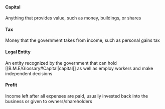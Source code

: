 #### Capital
Anything that provides value, such as money, buildings, or shares
#### Tax
Money that the government takes from income, such as personal gains tax
#### Legal Entity
An entity recognized by the government that can hold [[B.M.E/Glossary#Capital|capital]] as well as employ workers and make independent decisions
#### Profit
Income left after all expenses are paid, usually invested back into the business or given to owners/shareholders